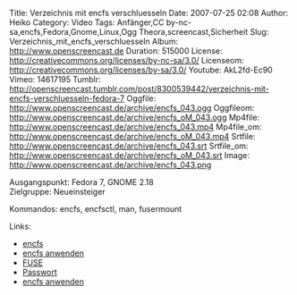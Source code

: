 Title: Verzeichnis mit encfs verschluesseln
Date: 2007-07-25 02:08
Author: Heiko
Category: Video
Tags: Anfänger,CC by-nc-sa,encfs,Fedora,Gnome,Linux,Ogg Theora,screencast,Sicherheit
Slug: Verzeichnis_mit_encfs_verschluesseln
Album: http://www.openscreencast.de
Duration: 515000
License: http://creativecommons.org/licenses/by-nc-sa/3.0/
Licenseom: http://creativecommons.org/licenses/by-sa/3.0/
Youtube: AkL2fd-Ec90
Vimeo: 14617195
Tumblr: http://openscreencast.tumblr.com/post/8300539442/verzeichnis-mit-encfs-verschluesseln-fedora-7
Oggfile: http://www.openscreencast.de/archive/encfs_043.ogg
Oggfileom: http://www.openscreencast.de/archive/encfs_oM_043.ogg
Mp4file: http://www.openscreencast.de/archive/encfs_043.mp4
Mp4file_om: http://www.openscreencast.de/archive/encfs_oM_043.mp4
Srtfile: http://www.openscreencast.de/archive/encfs_043.srt
Srtfile_om: http://www.openscreencast.de/archive/encfs_oM_043.srt
Image: http://www.openscreencast.de/archive/encfs_043.png

Ausgangspunkt: Fedora 7, GNOME 2.18  
Zielgruppe: Neueinsteiger  

Kommandos: encfs, encfsctl, man, fusermount

Links:

  * [encfs](http://arg0.net/wiki/encfs)
  * [encfs anwenden](http://www.fedorablog.de/archives/180-Dateien-verschluesseln-mit-encfs.html)
  * [FUSE](http://de.wikipedia.org/wiki/Filesystem_in_Userspace)
  * [Passwort](http://de.wikipedia.org/wiki/Passwort)
  * [encfs anwenden](http://de.gentoo-wiki.com/Encfs)

